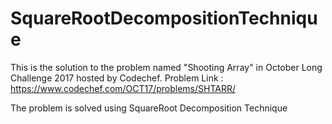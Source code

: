 # SquareRootDecompositionTechnique

This is the solution to the problem named "Shooting Array" in October Long Challenge 2017 hosted by Codechef.
Problem Link : https://www.codechef.com/OCT17/problems/SHTARR/

The problem is solved using SquareRoot Decomposition Technique
